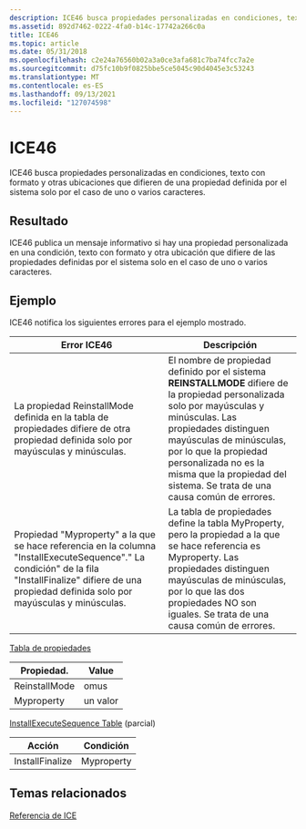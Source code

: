 ```yaml
---
description: ICE46 busca propiedades personalizadas en condiciones, texto con formato y otras ubicaciones que difieren de una propiedad definida por el sistema solo por el caso de uno o varios caracteres.
ms.assetid: 892d7462-0222-4fa0-b14c-17742a266c0a
title: ICE46
ms.topic: article
ms.date: 05/31/2018
ms.openlocfilehash: c2e24a76560b02a3a0ce3afa681c7ba74fcc7a2e
ms.sourcegitcommit: d75fc10b9f0825bbe5ce5045c90d4045e3c53243
ms.translationtype: MT
ms.contentlocale: es-ES
ms.lasthandoff: 09/13/2021
ms.locfileid: "127074598"
---
```

# <a name="ice46"></a>ICE46

ICE46 busca propiedades personalizadas en condiciones, texto con formato y otras ubicaciones que difieren de una propiedad definida por el sistema solo por el caso de uno o varios caracteres.

## <a name="result"></a>Resultado

ICE46 publica un mensaje informativo si hay una propiedad personalizada en una condición, texto con formato y otra ubicación que difiere de las propiedades definidas por el sistema solo en el caso de uno o varios caracteres.

## <a name="example"></a>Ejemplo

ICE46 notifica los siguientes errores para el ejemplo mostrado.



| Error ICE46                                                                                                                                            | Descripción                                                                                                                                                                                                                   |
|--------------------------------------------------------------------------------------------------------------------------------------------------------|-------------------------------------------------------------------------------------------------------------------------------------------------------------------------------------------------------------------------------|
| La propiedad ReinstallMode definida en la tabla de propiedades difiere de otra propiedad definida solo por mayúsculas y minúsculas.                                                   | El nombre de propiedad definido por el sistema **REINSTALLMODE** difiere de la propiedad personalizada solo por mayúsculas y minúsculas. Las propiedades distinguen mayúsculas de minúsculas, por lo que la propiedad personalizada no es la misma que la propiedad del sistema. Se trata de una causa común de errores. |
| Propiedad "Myproperty" a la que se hace referencia en la columna "InstallExecuteSequence"." La condición" de la fila "InstallFinalize" difiere de una propiedad definida solo por mayúsculas y minúsculas. | La tabla de propiedades define la tabla MyProperty, pero la propiedad a la que se hace referencia es Myproperty. Las propiedades distinguen mayúsculas de minúsculas, por lo que las dos propiedades NO son iguales. Se trata de una causa común de errores.                          |



 

[Tabla de propiedades](property-table.md)



| Propiedad.      | Value   |
|---------------|---------|
| ReinstallMode | omus    |
| Myproperty    | un valor |



 

[InstallExecuteSequence Table](installexecutesequence-table.md) (parcial)



| Acción          | Condición  |
|-----------------|------------|
| InstallFinalize | Myproperty |



 

## <a name="related-topics"></a>Temas relacionados

<dl> <dt>

[Referencia de ICE](ice-reference.md)
</dt> </dl>

 

 



